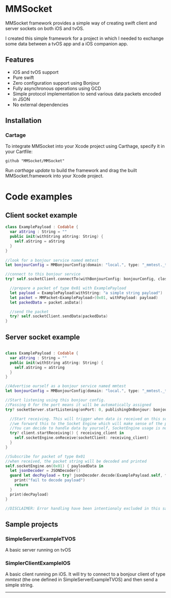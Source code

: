 # MMSocket

MMSocket framework provides a simple way of creating swift client and server sockets on both iOS and tvOS.

I created this simple framework for a project in which I needed to exchange some data between a tvOS app and a iOS companion app.

## Features
* iOS and tvOS support
* Pure swift
* Zero configuration support using Bonjour
* Fully asynchronous operations using GCD
* Simple protocol implementation to send various data packets  encoded in JSON
* No external dependencies

## Installation
### Cartage
To integrate MMSocket into your Xcode project using Carthage, specify it in your Cartfile:

`github "MMSocket/MMSocket"`

Run _carthage update_ to build the framework and drag the built MMSocket.framework into your Xcode project.

# Code examples
## Client socket example
```swift
class ExamplePayload : Codable {
  var aString : String = ""
  public init(withString aString: String) {
    self.aString = aString
  }
}
	
//look for a bonjour service named mmtest
let bonjourConfig = MMBonjourConfig(domain: "local.", type: "_mmtest._tcp.", name: "mmtest")

//connect to this bonjour service
try? self.socketClient.connectTo(withBonjourConfig: bonjourConfig, closeHandler: self.closeHandler) {

  //prepare a packet of type 0x01 with ExamplePayload     
  let payload = ExamplePayload(withString: "a simple string payload")
  let packet = MMPacket<ExamplePayload>(0x01, withPayload: payload)
  let packedData = packet.asData()

  //send the packet
  try? self.socketClient.sendData(packedData)
}

```

## Server socket example
```swift

class ExamplePayload : Codable {
  var aString : String = ""
  public init(withString aString: String) {
    self.aString = aString
  }
}

//Advertise ourself as a bonjour service named mmtest
let bonjourConfig = MMBonjourConfig(domain: "local.", type: "_mmtest._tcp.", name: "mmtest")

//Start listening using this bonjour config.
//Passing 0 for the port means it will be automatically assigned
try? socketServer.startListening(onPort: 0, publishingOnBonjour: bonjourConfig) { client in

  //Start receiving. This will trigger when data is received on this socket
  //we forward this to the Socket Engine which will make sense of the packets.
  //You can decide to handle data by yourself, SocketEngine usage is not mandatory.
  try? client.startReceiving() { receiving_client in
    self.socketEngine.onReceive(socketClient: receiving_client)
  }
}

//Subscribe for packet of type 0x01
//when received, the packet string will be decoded and printed
self.socketEngine.on(0x01) { payloadData in
  let jsonDecoder = JSONDecoder()
  guard let decPayload = try? jsonDecoder.decode(ExamplePayload.self, from: payloadData) else {
    print("fail to decode payload")
    return
  }
  print(decPayload)
}

//DISCLAIMER: Error handling have been intentionaly excluded in this sample code for reading simplicity. Have a look at the full SimpleServerExampleTVOS for proper error handling. 
```

## Sample projects
### SimpleServerExampleTVOS
A basic server running on tvOS

### SimplerClientExampleIOS
A basic client running pn iOS. It will try to connect to a bonjour client of type _mmtest_ (the one defined in SimpleServerExampleTVOS) and then send a simple string.

- - - -


